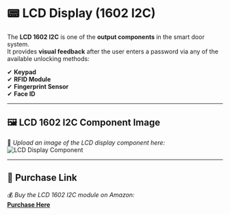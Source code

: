 # 📟 LCD Display (1602 I2C)  

The **LCD 1602 I2C** is one of the **output components** in the smart door system.  
It provides **visual feedback** after the user enters a password via any of the available unlocking methods:  

✔ **Keypad**  
✔ **RFID Module**  
✔ **Fingerprint Sensor**  
✔ **Face ID**  

---

## 🖼️ LCD 1602 I2C Component Image  

📸 *Upload an image of the LCD display component here:*  
![LCD Display Component](UPLOAD_IMAGE_LINK_HERE)  

---

## 🛒 Purchase Link  

💰 *Buy the LCD 1602 I2C module on Amazon:*  
[**Purchase Here**](https://www.amazon.co.uk/FREENOVE-Display-Compatible-Arduino-Raspberry/dp/B0B76YGDV4/ref=sr_1_1_sspa?dib=eyJ2IjoiMSJ9.QoGAUGPGEFkc_48vAB2syB8lX3auIPu4gbHn6Ox4bhSbBAc_bbtyFWHGE3GGP8X9b6idfPMwa77bAzuqXOLfm2GmmWFzECrtvGTO7E7Dr2lvsYrsztShr9gAtBuVcXzwzbXJmEDvPPhGTIGR4y5Ows-UL8sBpxOQP5Bg-yjs3mXyN9mL3jAd7wLGTQ9f2BJ-3jT8kSUguGpo4piLQ2cdKzuDRjeM3mTc89DgaEvIEdg.D93OglP6R4mDEyuvjfWpB3GvyulmrTaAhwWnsliXhT8&dib_tag=se&keywords=lcd%2B1602&qid=1738486369&sr=8-1-spons&sp_csd=d2lkZ2V0TmFtZT1zcF9hdGY&th=1)  
